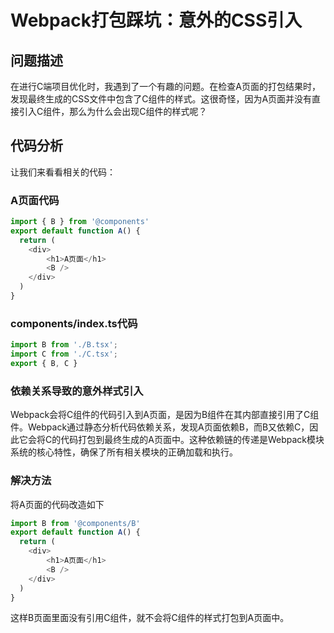 # Webpack打包踩坑：意外的CSS引入

## 问题描述

在进行C端项目优化时，我遇到了一个有趣的问题。在检查A页面的打包结果时，发现最终生成的CSS文件中包含了C组件的样式。这很奇怪，因为A页面并没有直接引入C组件，那么为什么会出现C组件的样式呢？

## 代码分析

让我们来看看相关的代码：

### A页面代码
```ts
import { B } from '@components'
export default function A() {
  return (
    <div>
        <h1>A页面</h1>
        <B />
    </div>
  )
}
```
### components/index.ts代码
```ts
import B from './B.tsx';
import C from './C.tsx';
export { B, C }
```
### 依赖关系导致的意外样式引入
Webpack会将C组件的代码引入到A页面，是因为B组件在其内部直接引用了C组件。Webpack通过静态分析代码依赖关系，发现A页面依赖B，而B又依赖C，因此它会将C的代码打包到最终生成的A页面中。这种依赖链的传递是Webpack模块系统的核心特性，确保了所有相关模块的正确加载和执行。
### 解决方法
将A页面的代码改造如下
```ts
import B from '@components/B'
export default function A() {
  return (
    <div>
        <h1>A页面</h1>
        <B />
    </div>
  )
}
```
这样B页面里面没有引用C组件，就不会将C组件的样式打包到A页面中。
